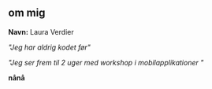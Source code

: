 ## om mig
**Navn:** Laura Verdier

_"Jeg har aldrig kodet før"_

_"Jeg ser frem til 2 uger med workshop i mobilapplikationer "_

**nånå**
